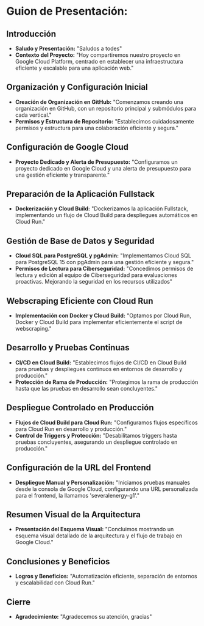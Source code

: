 # Guion de Presentación:

## Introducción

- **Saludo y Presentación:** "Saludos a todes"
- **Contexto del Proyecto:** "Hoy compartiremos nuestro proyecto en Google Cloud Platform, centrado en establecer una infraestructura eficiente y escalable para una aplicación web."

## Organización y Configuración Inicial

- **Creación de Organización en GitHub:** "Comenzamos creando una organización en GitHub, con un repositorio principal y submódulos para cada vertical."
- **Permisos y Estructura de Repositorio:** "Establecimos cuidadosamente permisos y estructura para una colaboración eficiente y segura."

## Configuración de Google Cloud

- **Proyecto Dedicado y Alerta de Presupuesto:** "Configuramos un proyecto dedicado en Google Cloud y una alerta de presupuesto para una gestión eficiente y transparente."

## Preparación de la Aplicación Fullstack

- **Dockerización y Cloud Build:** "Dockerizamos la aplicación Fullstack, implementando un flujo de Cloud Build para despliegues automáticos en Cloud Run."

## Gestión de Base de Datos y Seguridad

- **Cloud SQL para PostgreSQL y pgAdmin:** "Implementamos Cloud SQL para PostgreSQL 15 con pgAdmin para una gestión eficiente y segura."
- **Permisos de Lectura para Ciberseguridad:** "Concedimos permisos de lectura y edición al equipo de Ciberseguridad para evaluaciones proactivas. Mejorando la seguridad en los recursos utilizados"

## Webscraping Eficiente con Cloud Run

- **Implementación con Docker y Cloud Build:** "Optamos por Cloud Run, Docker y Cloud Build para implementar eficientemente el script de webscraping."

## Desarrollo y Pruebas Continuas

- **CI/CD en Cloud Build:** "Establecimos flujos de CI/CD en Cloud Build para pruebas y despliegues continuos en entornos de desarrollo y producción."
- **Protección de Rama de Producción:** "Protegimos la rama de producción hasta que las pruebas en desarrollo sean concluyentes."

## Despliegue Controlado en Producción

- **Flujos de Cloud Build para Cloud Run:** "Configuramos flujos específicos para Cloud Run en desarrollo y producción."
- **Control de Triggers y Protección:** "Desabilitamos triggers hasta pruebas concluyentes, asegurando un despliegue controlado en producción."

## Configuración de la URL del Frontend

- **Despliegue Manual y Personalización:** "Iniciamos pruebas manuales desde la consola de Google Cloud, configurando una URL personalizada para el frontend, la llamamos 'severalenergy-g1'."

## Resumen Visual de la Arquitectura

- **Presentación del Esquema Visual:** "Concluimos mostrando un esquema visual detallado de la arquitectura y el flujo de trabajo en Google Cloud."



## Conclusiones y Beneficios

- **Logros y Beneficios:** "Automatización eficiente, separación de entornos y escalabilidad con Cloud Run."

## Cierre

- **Agradecimiento:** "Agradecemos su atención, gracias"
